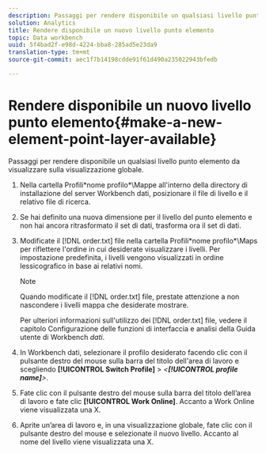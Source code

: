 ```yaml
---
description: Passaggi per rendere disponibile un qualsiasi livello punto elemento da visualizzare sulla visualizzazione globale.
solution: Analytics
title: Rendere disponibile un nuovo livello punto elemento
topic: Data workbench
uuid: 5f4bad2f-e98d-4224-bba8-285ad5e23da9
translation-type: tm+mt
source-git-commit: aec1f7b14198cdde91f61d490a235022943bfedb

---
```



# Rendere disponibile un nuovo livello punto elemento{#make-a-new-element-point-layer-available}

Passaggi per rendere disponibile un qualsiasi livello punto elemento da visualizzare sulla visualizzazione globale.

1. Nella cartella Profili\*nome profilo*\Mappe all&#39;interno della directory di installazione del server Workbench dati, posizionare il file di livello e il relativo file di ricerca.
1. Se hai definito una nuova dimensione per il livello del punto elemento e non hai ancora ritrasformato il set di dati, trasforma ora il set di dati.
1. Modificate il [!DNL order.txt] file nella cartella Profili\*nome profilo*\Maps per riflettere l&#39;ordine in cui desiderate visualizzare i livelli. Per impostazione predefinita, i livelli vengono visualizzati in ordine lessicografico in base ai relativi nomi.

   >[!NOTE]
   >
   >Quando modificate il [!DNL order.txt] file, prestate attenzione a non nascondere i livelli mappa che desiderate mostrare.

   Per ulteriori informazioni sull&#39;utilizzo dei [!DNL order.txt] file, vedere il capitolo Configurazione delle funzioni di interfaccia e analisi della Guida utente di Workbench *dati*.

1. In Workbench dati, selezionare il profilo desiderato facendo clic con il pulsante destro del mouse sulla barra del titolo dell&#39;area di lavoro e scegliendo **[!UICONTROL Switch Profile]** > *&lt;**[!UICONTROL profile name]**>*.
1. Fate clic con il pulsante destro del mouse sulla barra del titolo dell’area di lavoro e fate clic **[!UICONTROL Work Online]**. Accanto a Work Online viene visualizzata una X.
1. Aprite un’area di lavoro e, in una visualizzazione globale, fate clic con il pulsante destro del mouse e selezionate il nuovo livello. Accanto al nome del livello viene visualizzata una X.

